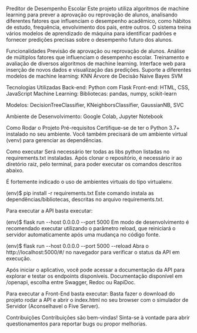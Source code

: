 Preditor de Desempenho Escolar
Este projeto utiliza algoritmos de machine learning para prever a aprovação ou reprovação de alunos, analisando diferentes fatores que influenciam o desempenho acadêmico, como hábitos de estudo, frequência, envolvimento dos pais, entre outros. O sistema treina vários modelos de aprendizado de máquina para identificar padrões e fornecer predições precisas sobre o desempenho futuro dos alunos.

Funcionalidades
Previsão de aprovação ou reprovação de alunos.
Análise de múltiplos fatores que influenciam o desempenho escolar.
Treinamento e avaliação de diversos algoritmos de machine learning.
Interface web para inserção de novos dados e visualização das predições.
Suporte a diferentes modelos de machine learning:
KNN
Árvore de Decisão
Naive Bayes
SVM

Tecnologias Utilizadas
Back-end: Python com Flask
Front-end: HTML, CSS, JavaScript
Machine Learning:
Bibliotecas: pandas, numpy, scikit-learn

Modelos: DecisionTreeClassifier, KNeighborsClassifier, GaussianNB, SVC

Ambiente de Desenvolvimento: Google Colab, Jupyter Notebook

Como Rodar o Projeto
Pré-requisitos
Certifique-se de ter o Python 3.7+ instalado no seu ambiente. Você também precisará de um ambiente virtual (venv) para gerenciar as dependências.

Como executar
Será necessário ter todas as libs python listadas no requirements.txt instaladas. Após clonar o repositório, é necessário ir ao diretório raiz, pelo terminal, para poder executar os comandos descritos abaixo.

É fortemente indicado o uso de ambientes virtuais do tipo virtualenv.

(env)$ pip install -r requirements.txt
Este comando instala as dependências/bibliotecas, descritas no arquivo requirements.txt.

Para executar a API basta executar:

(env)$ flask run --host 0.0.0.0 --port 5000
Em modo de desenvolvimento é recomendado executar utilizando o parâmetro reload, que reiniciará o servidor automaticamente após uma mudança no código fonte.

(env)$ flask run --host 0.0.0.0 --port 5000 --reload
Abra o http://localhost:5000/#/ no navegador para verificar o status da API em execução.

Após iniciar o aplicativo, você pode acessar a documentação da API para explorar e testar os endpoints disponíveis. Documentação disponível em /openapi, escolha entre Swagger, Redoc ou RapiDoc.

Para executar a Front-End basta executar:
Basta fazer o download do projeto rodar a API e abrir o index.html no seu browser com o simulador de Servidor (Aconselhavel o Five Server).

Contribuições
Contribuições são bem-vindas! Sinta-se à vontade para abrir questionamentos para reportar bugs ou propor melhorias.
